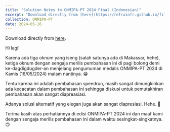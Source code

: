 ```yaml
---
title: "Solution Notes to ONMIPA-PT 2024 Final (Indonesian)"
excerpt: "Download directly from [here](https://refrainfr.github.io/files/Pembahasan_ONMIPA_PT_Nasional_2024.pdf)."
collection: ONMIPA-PT
date: 2024-05-16
---
```


Download directly from [here](https://refrainfr.github.io/files/Pembahasan_ONMIPA_PT_Nasional_2024.pdf).

Hi lagi!

Karena ada tiga oknum yang iseng (salah satunya ada di Makassar, hehe), ketiga oknum dengan sengaja merilis pembahasan ini di pagi bolong demi ke-dagdigdugder-an menjelang pengumuman medalis ONMIPA-PT 2024 di Kamis (16/05/2024) malam nantinya. 😁

Tentu karena ini adalah pembahasan speedrun, masih sangat dimungkinkan ada kecacatan dalam pembahasan ini sehingga diskusi untuk pemutakhiran pembahasan akan sangat diapreasiasi.

Adanya solusi alternatif yang elegan juga akan sangat diapresiasi. Hehe. 🙂

Terima kasih atas perhatiannya di edisi ONMIPA-PT 2024 ini dan maaf kami dengan sengaja merilis pembahasan ini dalam waktu sesingkat-singkatnya. 🙃
